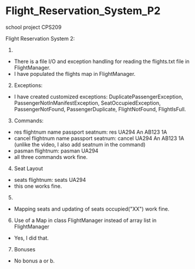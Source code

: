 # Flight_Reservation_System_P2
school project CPS209

Flight Reservation System 2:

1) 
- There is a file I/O and exception handling for reading the flights.txt file in FlightManager. 
- I have populated the flights map in FlightManager.

2) Exceptions:
- I have created customized exceptions: DuplicatePassengerException, PassengerNotInManifestException, SeatOccupiedException, 
PassengerNotFound, PassengerDuplicate, FlightNotFound, FlightIsFull.

3) Commands: 
- res flightnum name passport seatnum: res UA294 An AB123 1A
- cancel flightnum name passport seatnum: cancel UA294 An AB123 1A (unlike the video, I also add seatnum in the command)
- pasman flightnum: pasman UA294
- all three commands work fine.

4) Seat Layout
- seats flightnum: seats UA294
- this one works fine.

5) 
- Mapping seats and updating of seats occupied("XX") work fine.

6) Use of a Map in class FlightManager instead of array list in FlightManager
- Yes, I did that. 

7) Bonuses
- No bonus a or b. 
